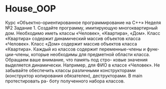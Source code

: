 # House_OOP

Курс
«Объектно-ориентированное
программирование на C++»
Неделя №2
Задание 1.
Создайте программу, имитирующую многоквартирный
дом. Необходимо иметь классы «Человек», «Квартира»,
«Дом». Класс «Квартира» содержит динамический массив
объектов класса «Человек». Класс «Дом» содержит массив
объектов класса «Квартира».
Каждый из классов содержит переменные-члены и функ-
ции-члены, которые необходимы для предметной области
класса. Обращаем ваше внимание, что память под стро-
ковые значения выделяется динамически. Например, для
ФИО в классе «Человек». Не забывайте обеспечить классы
различными конструкторами (конструктор копирования
обязателен), деструкторами. В main протестировать ра-
боту полученного набора классов.
